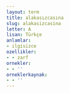 ```yaml
---
layout: term
title: alakasızcasına
slug: alakasizcasina
letter: A
lisan: Türkçe
anlamlar:
- ilgisizce
ozellikler:
- - zarf
ornekler:
- - ''
orneklerkaynak:
- - ''
---
```

